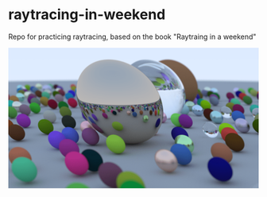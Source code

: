 # raytracing-in-weekend
Repo for practicing raytracing, based on the book "Raytraing in a weekend"

!["Image of ray traced spheres"](image.png)

